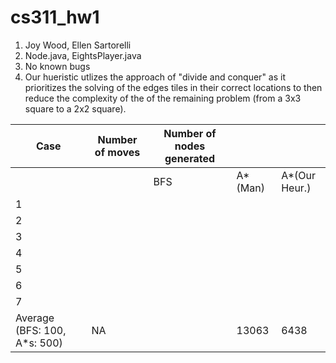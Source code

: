 # cs311_hw1
1. Joy Wood, Ellen Sartorelli
2. Node.java, EightsPlayer.java
3. No known bugs
4. Our hueristic utlizes the approach of "divide and conquer" as it prioritizes the solving of the edges tiles in their correct locations to then reduce the complexity of the of the remaining problem (from a 3x3 square to a 2x2 square).

|Case   	|  Number of moves 	|   Number of nodes generated	|   	|   	|
|---	|---	|---	|---	|---	|
|   	|   	|   BFS	|  A*(Man) 	| A*(Our Heur.)  	|
| 1  	|   	|   	|   	|   	|
|   2	|   	|   	|   	|   	|
|   3	|   	|   	|   	|   	|
|   4	|   	|   	|   	|   	|
|   5	|   	|   	|   	|   	|
|   6	|   	|   	|   	|   	|
|   7	|   	|   	|   	|   	|
|  Average (BFS: 100, A\*s: 500)	|  NA 	|    	|  13063 	|  6438 	|


